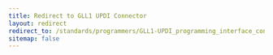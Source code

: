 ```yaml
---
title: Redirect to GLL1 UPDI Connector
layout: redirect
redirect_to: /standards/programmers/GLL1-UPDI_programming_interface_connector.html
sitemap: false
---
```


